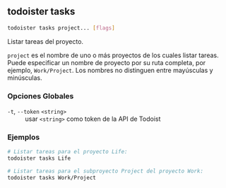 ## todoister tasks

```sh
todoister tasks project... [flags]
```

Listar tareas del proyecto.

`project` es el nombre de uno o más proyectos de los cuales listar tareas.
Puede especificar un nombre de proyecto por su ruta completa, por ejemplo, `Work/Project`.
Los nombres no distinguen entre mayúsculas y minúsculas.


### Opciones Globales

<dl>
  <dt><code>-t</code>, <code>--token</code> <code>&lt;string&gt;</code></dt>
  <dd>usar <code>&lt;string&gt;</code> como token de la API de Todoist</dd>
</dl>

### Ejemplos

```sh
# Listar tareas para el proyecto Life:
todoister tasks Life

# Listar tareas para el subproyecto Project del proyecto Work:
todoister tasks Work/Project
```
